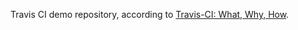Travis CI demo repository, according to [Travis-CI: What, Why, How](http://code.tutsplus.com/tutorials/travis-ci-what-why-how--net-34771). 
